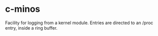 c-minos
=======

Facility for logging from a kernel module. Entries are directed to an /proc entry, inside a ring buffer.